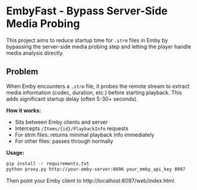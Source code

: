 # EmbyFast - Bypass Server-Side Media Probing

This project aims to reduce startup time for `.strm` files in Emby by bypassing the server-side media probing step and letting the player handle media analysis directly.

## Problem

When Emby encounters a `.strm` file, it probes the remote stream to extract media information (codec, duration, etc.) before starting playback. This adds significant startup delay (often 5-30+ seconds).

**How it works:**
- Sits between Emby clients and server
- Intercepts `/Items/{id}/PlaybackInfo` requests
- For strm files: returns minimal playback info immediately
- For other files: passes through normally

**Usage:**
```bash
pip install -r requirements.txt
python proxy.py http://your-emby-server:8096 your_emby_api_key 8097
```

Then point your Emby client to http://localhost:8097/web/index.html
